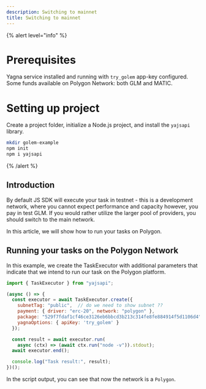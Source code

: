 ```yaml
---
description: Switching to mainnet
title: Switching to mainnet
---
```


{% alert level="info" %}

# Prerequisites 
Yagna service installed and running with `try_golem` app-key configured.
Some funds available on Polygon Network: both GLM and MATIC.

# Setting up project

Create a project folder, initialize a Node.js project, and install the `yajsapi` library.

```bash
mkdir golem-example
npm init
npm i yajsapi
```
{% /alert %}

## Introduction

By default JS SDK will execute your task in testnet - this is a development network, where you cannot expect performance and capacity however, you pay in test GLM. If you would rather utilize the larger pool of providers, you should switch to the main network.

In this article, we will show how to run your tasks on Polygon.

## Running your tasks on the Polygon Network 

In this example, we create the TaskExecutor with additional parameters that indicate that we intend to run our task on the Polygon platform.

```js
import { TaskExecutor } from "yajsapi";

(async () => {
  const executor = await TaskExecutor.create({
    subnetTag: "public",  // do we need to show subnet ??
    payment: { driver: "erc-20", network: "polygon" },
    package: "529f7fdaf1cf46ce3126eb6bbcd3b213c314fe8fe884914f5d1106d4",    
    yagnaOptions: { apiKey: 'try_golem' }
  });

  const result = await executor.run(
    async (ctx) => (await ctx.run("node -v")).stdout);
  await executor.end();

  console.log("Task result:", result);
})();
```

In the script output, you can see that now the network is a `Polygon`.

